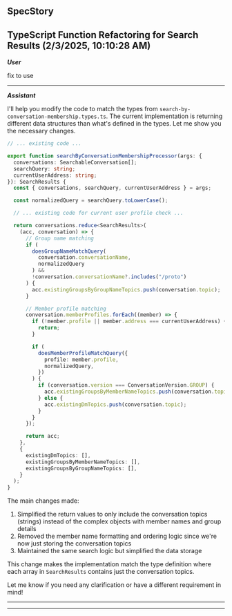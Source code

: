 ## SpecStory

## TypeScript Function Refactoring for Search Results (2/3/2025, 10:10:28 AM)

_**User**_

fix to use 

---

_**Assistant**_

I'll help you modify the code to match the types from `search-by-conversation-membership.types.ts`. The current implementation is returning different data structures than what's defined in the types. Let me show you the necessary changes.

```typescript:features/search/search-by-conversation-membership/utils/search-by-conversation-membership-processor.ts
// ... existing code ...

export function searchByConversationMembershipProcessor(args: {
  conversations: SearchableConversation[];
  searchQuery: string;
  currentUserAddress: string;
}): SearchResults {
  const { conversations, searchQuery, currentUserAddress } = args;

  const normalizedQuery = searchQuery.toLowerCase();

  // ... existing code for current user profile check ...

  return conversations.reduce<SearchResults>(
    (acc, conversation) => {
      // Group name matching
      if (
        doesGroupNameMatchQuery(
          conversation.conversationName,
          normalizedQuery
        ) &&
        !conversation.conversationName?.includes("/proto")
      ) {
        acc.existingGroupsByGroupNameTopics.push(conversation.topic);
      }

      // Member profile matching
      conversation.memberProfiles.forEach((member) => {
        if (!member.profile || member.address === currentUserAddress) {
          return;
        }

        if (
          doesMemberProfileMatchQuery({
            profile: member.profile,
            normalizedQuery,
          })
        ) {
          if (conversation.version === ConversationVersion.GROUP) {
            acc.existingGroupsByMemberNameTopics.push(conversation.topic);
          } else {
            acc.existingDmTopics.push(conversation.topic);
          }
        }
      });

      return acc;
    },
    {
      existingDmTopics: [],
      existingGroupsByMemberNameTopics: [],
      existingGroupsByGroupNameTopics: [],
    }
  );
}
```

The main changes made:
1. Simplified the return values to only include the conversation topics (strings) instead of the complex objects with member names and group details
2. Removed the member name formatting and ordering logic since we're now just storing the conversation topics
3. Maintained the same search logic but simplified the data storage

This change makes the implementation match the type definition where each array in `SearchResults` contains just the conversation topics.

Let me know if you need any clarification or have a different requirement in mind!

---



---

